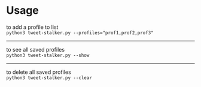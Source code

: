 # Usage

to add a profile to list <br/>
`python3 tweet-stalker.py --profiles="prof1,prof2,prof3"`

------

to see all saved profiles <br/>
`python3 tweet-stalker.py --show`

------

to delete all saved profiles <br/>
`python3 tweet-stalker.py --clear`